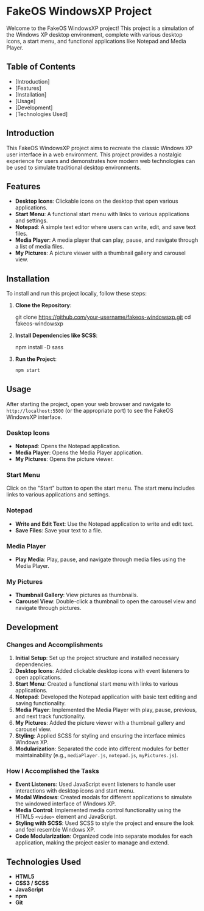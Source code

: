 # FakeOS WindowsXP Project

Welcome to the FakeOS WindowsXP project! This project is a simulation of the Windows XP desktop environment, complete with various desktop icons, a start menu, and functional applications like Notepad and Media Player.

## Table of Contents
- [Introduction]
- [Features]
- [Installation]
- [Usage]
- [Development]
- [Technologies Used]

## Introduction

This FakeOS WindowsXP project aims to recreate the classic Windows XP user interface in a web environment. This project provides a nostalgic experience for users and demonstrates how modern web technologies can be used to simulate traditional desktop environments.

## Features

- **Desktop Icons**: Clickable icons on the desktop that open various applications.
- **Start Menu**: A functional start menu with links to various applications and settings.
- **Notepad**: A simple text editor where users can write, edit, and save text files.
- **Media Player**: A media player that can play, pause, and navigate through a list of media files.
- **My Pictures**: A picture viewer with a thumbnail gallery and carousel view.

## Installation

To install and run this project locally, follow these steps:

1. **Clone the Repository**:
   
    git clone https://github.com/your-username/fakeos-windowsxp.git
    cd fakeos-windowsxp
   

2. **Install Dependencies like SCSS**:
   
    npm install -D sass
    


3. **Run the Project**:
    ```sh
    npm start
    ```

## Usage

After starting the project, open your web browser and navigate to `http://localhost:5500` (or the appropriate port) to see the FakeOS WindowsXP interface.

### Desktop Icons

- **Notepad**: Opens the Notepad application.
- **Media Player**: Opens the Media Player application.
- **My Pictures**: Opens the picture viewer.

### Start Menu

Click on the "Start" button to open the start menu. The start menu includes links to various applications and settings.

### Notepad

- **Write and Edit Text**: Use the Notepad application to write and edit text.
- **Save Files**: Save your text to a file.

### Media Player

- **Play Media**: Play, pause, and navigate through media files using the Media Player.

### My Pictures

- **Thumbnail Gallery**: View pictures as thumbnails.
- **Carousel View**: Double-click a thumbnail to open the carousel view and navigate through pictures.

## Development

### Changes and Accomplishments

1. **Initial Setup**: Set up the project structure and installed necessary dependencies.
2. **Desktop Icons**: Added clickable desktop icons with event listeners to open applications.
3. **Start Menu**: Created a functional start menu with links to various applications.
4. **Notepad**: Developed the Notepad application with basic text editing and saving functionality.
5. **Media Player**: Implemented the Media Player with play, pause, previous, and next track functionality.
6. **My Pictures**: Added the picture viewer with a thumbnail gallery and carousel view.
7. **Styling**: Applied SCSS for styling and ensuring the interface mimics Windows XP.
8. **Modularization**: Separated the code into different modules for better maintainability (e.g., `mediaPlayer.js`, `notepad.js`, `myPictures.js`).

### How I Accomplished the Tasks

- **Event Listeners**: Used JavaScript event listeners to handle user interactions with desktop icons and start menu.
- **Modal Windows**: Created modals for different applications to simulate the windowed interface of Windows XP.
- **Media Control**: Implemented media control functionality using the HTML5 `<video>` element and JavaScript.
- **Styling with SCSS**: Used SCSS to style the project and ensure the look and feel resemble Windows XP.
- **Code Modularization**: Organized code into separate modules for each application, making the project easier to manage and extend.

## Technologies Used

- **HTML5**
- **CSS3 / SCSS**
- **JavaScript**
- **npm**
- **Git**